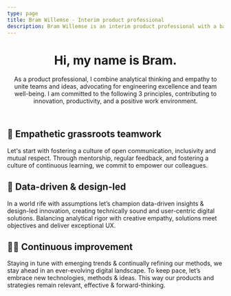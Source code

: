 ```yaml
---
type: page
title: Bram Willemse - Interim product professional
description: Bram Willemse is an interim product professional with a background in digital product development, based in Amsterdam, the Netherlands.
---
```


<header class="e-grid-global__header">
  <h1>Hi, my name is Bram.</h1>
  <p>As a product professional, I combine analytical thinking and empathy to unite teams and ideas, advocating for engineering excellence and team well-being. I am committed to the following 3 principles, contributing to innovation, productivity, and a positive work environment.</p>
</header>

<article class="e-grid-global__card e-grid-global__card-one">
  <h1>🌱 Empathetic grassroots teamwork</h1>
  <p>Let's start with fostering a culture of open communication, inclusivity and mutual respect. Through mentorship, regular feedback, and fostering a culture of continuous learning, we commit to empower our colleagues.</p>
</article>

<article class="e-grid-global__card e-grid-global__card-two">
  <h1>📝 Data-driven & design-led</h1>
  <p>In a world rife with assumptions let’s champion data-driven insights & design-led innovation, creating technically sound and user-centric digital solutions. Balancing analytical rigor with creative empathy, solutions meet objectives and deliver exceptional UX.</p>
</article>

<article class="e-grid-global__card e-grid-global__card-three">
  <h1>🏃‍♂️ Continuous improvement</h1>
  <p>Staying in tune with emerging trends & continually refining our methods, we stay ahead in an ever-evolving digital landscape. To keep pace, let’s embrace new technologies, methods & ideas. This way our products and strategies remain relevant, effective & forward-thinking.</p>
</article>
